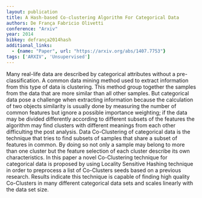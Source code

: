 ```yaml
---
layout: publication
title: A Hash-based Co-clustering Algorithm For Categorical Data
authors: De França Fabricio Olivetti
conference: "Arxiv"
year: 2014
bibkey: defrança2014hash
additional_links:
  - {name: "Paper", url: "https://arxiv.org/abs/1407.7753"}
tags: ['ARXIV', 'Unsupervised']
---
```

Many real-life data are described by categorical attributes without a pre-classification. A common data mining method used to extract information from this type of data is clustering. This method group together the samples from the data that are more similar than all other samples. But categorical data pose a challenge when extracting information because the calculation of two objects similarity is usually done by measuring the number of common features but ignore a possible importance weighting; if the data may be divided differently according to different subsets of the features the algorithm may find clusters with different meanings from each other difficulting the post analysis. Data Co-Clustering of categorical data is the technique that tries to find subsets of samples that share a subset of features in common. By doing so not only a sample may belong to more than one cluster but the feature selection of each cluster describe its own characteristics. In this paper a novel Co-Clustering technique for categorical data is proposed by using Locality Sensitive Hashing technique in order to preprocess a list of Co-Clusters seeds based on a previous research. Results indicate this technique is capable of finding high quality Co-Clusters in many different categorical data sets and scales linearly with the data set size.

